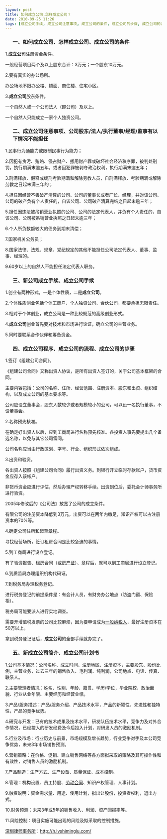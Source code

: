 ```yaml
---
layout: post
title: 如何成立公司,怎样成立公司？
date: 2010-09-25 11:26
tags: [成立公司手续, 成立公司注意事项, 成立公司的条件, 成立公司的步骤, 成立公司的流程, 成立公司程序, 成立公司计划书, 新公司成立手续, 新成立公司简介, 注册公司, 深圳法律顾问律师]
---
```

<ol>
<h3>一、如何成立公司、怎样成立公司、成立公司的条件</h3>
</ol>
1.<strong>成立公司</strong>注册资金条件。

一般经营项目两个及以上股东合计：3万元；一个股东10万元。

2.要有真实的办公场所。

办公场地不限办公楼、铺面、商住楼、住宅小区。

3.<strong>成立公司</strong>股东条件。

一个自然人或一个公司法人（即公司）及以上。

一个自然人只能成立一家个人独资公司。
<ol>
<h3>二、成立公司注意事项、公司股东/法人/执行董事/经理/监事有以下情况不能担任</h3>
</ol>
1.民事行为通能力或限制民事行为能力；

2.因犯有贪污、贿赂、侵占财产、挪用财产罪或破坏社会经济秩序罪，被判处刑罚，执行期满末逾五年，或者因犯罪被剥夺政治权利，执行期满末逾五年；

3.刑满释放、假释或缓刑考验期满和解除劳教人员，自刑满释放、考验期满或解除劳教之日起末满三年的；

4.担任因经营不善破产清算的公司、公司的董事长或者厂长、经理，并对该公司、公司的破产负有个人责任的，自该公司、公司破产清算完结之日起末逾三年；

5.担任因违法被吊销营业执照的公司、公司的法定代表人，并负有个人责任的，自该公司、公司被吊销营业执照之日起末逾三年；

6.个人所负数额较大的债务到期末清偿；

7.国家机关公务员；

8.国家法律、法规、规章、党纪规定的其他不能担任公司法定代表人、董事、监事、经理的。

9.60岁以上的自然人不能担任法定代表人职务。
<ol>
<h3>三、新公司成立手续、成立公司手续</h3>
</ol>
1.创业有两种形式，一是个体性质，二是<strong>成立公司</strong>。

2.个体性质创业包括个体工商户、个人独资公司、合伙公司，都要承担无限责任。

3.相对于个体创业，成立公司是一种比较规范的高级创业形式。

4.<strong>成立公司</strong>创业首先要对技术和市场进行论证，确立公司的主营业务。

5.同时要联系合作伙伴和筹备资金。
<ol>
<h3>四、成立公司程序、成立公司的流程、成立公司的步骤</h3>
</ol>
1.签订《组建公司合同》。

《组建公司合同》又称出资人协议，是所有出资人签订的，关于公司基本框架的合同。

主要内容包括：公司的名称、住所、经营范围、注册资本、股东和出资、组织结构，以及成立公司的基本要求等。

公司应设立董事会，股东人数较少或者规模较小的公司，可以设一名执行董事，不设董事会。

2.名称预先核准。

在确定好出资人以后，应到工商局进行名称预先核准。各投资人事先要提出几个备选名称，以免与其它公司雷同。

公司名称应当由行政区划、字号、行业、组织形式依次组成。

3.出资和验资。

各出资人按照《组建公司合同》履行出资义务。到银行开立临时存款账户，货币资金应存入该帐户。

非货币资金应进行评估，然后办理产权转移手续。出资到位后，委托会计师事务所进行验资。

2005年修改后的《公司法》放宽了公司的成立条件。

有限公司的注册资本降低到3万元，出资可以在两年内缴足，知识产权可以占注册资本的70%等。

4.确定公司住所和起草章程。

寻找经营场所，签订租房合同是比较急迫的事情。

5.到工商局进行设立登记。

有了验资报告、租房合同（或<a href="http://h.lvshiminglu.com/law/153.html" target="_blank">房产证</a>）、章程后，就可以到工商局进行设立登记。

6.到质监局办理组织机构代码证。

7.到税务局办理税务登记。

进行税务登记的前提条件是：有会计人员，有财务办公地点（防盗门窗、保险柜）。

税务局可能要派人进行实地调查。

需要开增值税发票的公司比较麻烦，因为要申请成为<a href="http://h.lvshiminglu.com/law/266.html" target="_blank">一般纳税人</a>，最好注册资本在50万以上。

拿到税务登记证后，<strong>成立公司</strong>的全部手续就办完了。
<ol>
<h3>五、新成立公司简介、成立公司计划书</h3>
</ol>
1.公司基本情况：公司名称、成立时间、注册地区、注册资本，主要股东、股份比例，主营业务，过去三年的销售收入、毛利润、纯利润，公司地点、电话、传真、联系人。

2.主要管理者情况：姓名、性别、年龄、籍贯、学历/学位，毕业院校、政治面貌、行业从业年限、主要经历和经营业绩。

3.产品/服务描述：产品/服务介绍、产品技术水平，产品的新颖性、先进性和独特性，产品的竞争优势。

4.研究与开发：已有的技术成果及技术水平，研发队伍技术水平，竞争力及对外合作情况，已经投入的研发经费及今后投入计划，对研发人员的激励机制。

5.行业及市场：行业历史与前景，市场规模及增长趋势，行业竞争对手及本公司竞争优势，未来3年市场销售预测。

6.营销策略：在价格、促销、建立销售网络等各方面拟采取的策略及其可操作性和有效性，对销售人员的激励机制。

7.产品制造：生产方式、生产设备、质量保证、成本控制。

8.管理：机构设置、员工持股、<a href="http://h.lvshiminglu.com/law/181.html" target="_blank">劳动合同</a>、知识产权管理、人事计划。

9.融资说明：资金需求量、用途、使用计划，拟出让股份，投资者权利，退出方式。

10.财务预测：未来3年或5年的销售收入、利润、资产回报率等。

11.风险控制：项目实施可能出现的风险及拟采取的控制措施。

<a href="http://h.lvshiminglu.com/">深圳律师事务所</a>：<a href="http://h.lvshiminglu.com/">http://h.lvshiminglu.com/</a>

